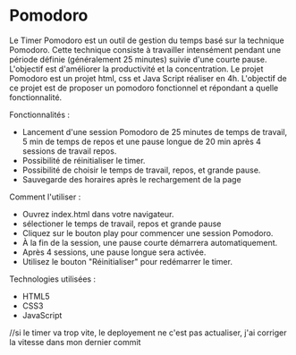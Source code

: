 # Pomodoro
Le Timer Pomodoro est un outil de gestion du temps basé sur la technique Pomodoro. Cette technique consiste à travailler intensément pendant une période définie (généralement 25 minutes) suivie d'une courte pause. L'objectif est d'améliorer la productivité et la concentration.
Le projet Pomodoro est un projet html, css et Java Script réaliser en 4h. L'objectif de ce projet est de proposer un pomodoro fonctionnel et répondant a quelle fonctionnalité.

Fonctionnalités : 

- Lancement d'une session Pomodoro de 25 minutes de temps de travail, 5 min de temps de repos et une pause longue de 20 min après 4 sessions de travail repos.
- Possibilité de réinitialiser le timer.
- Possibilité de choisir le temps de travail, repos, et grande pause.
- Sauvegarde des horaires après le rechargement de la page

Comment l'utiliser :
- Ouvrez index.html dans votre navigateur.
- sélectioner le temps de travail, repos et grande pause
- Cliquez sur le bouton play pour commencer une session Pomodoro.
- À la fin de la session, une pause courte démarrera automatiquement.
- Après 4 sessions, une pause longue sera activée.
- Utilisez le bouton "Réinitialiser" pour redémarrer le timer.

Technologies utilisées : 
- HTML5
- CSS3
- JavaScript

//si le timer va trop vite, le deployement ne c'est pas actualiser, j'ai corriger la vitesse dans mon dernier commit



